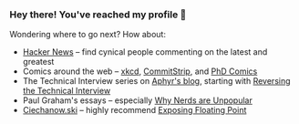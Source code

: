 ### Hey there! You've reached my profile 🎉

Wondering where to go next? How about:
 - [Hacker News](https://news.ycombinator.com) – find cynical people commenting on the latest and greatest
 - Comics around the web – [xkcd](https://xkcd.com), [CommitStrip](https://www.commitstrip.com), and [PhD Comics](https://phdcomics.com/)
 - The Technical Interview series on [Aphyr's blog](https://aphyr.com/posts), starting with [Reversing the Technical Interview](https://aphyr.com/posts/340-reversing-the-technical-interview)
 - Paul Graham's essays – especially [Why Nerds are Unpopular](http://www.paulgraham.com/nerds.html)
 - [Ciechanow.ski](https://ciechanow.ski) – highly recommend [Exposing Floating Point](https://ciechanow.ski/exposing-floating-point/)
<!--
**radiantly/radiantly** is a ✨ _special_ ✨ repository because its `README.md` (this file) appears on your GitHub profile.

Here are some ideas to get you started:

- 🔭 I’m currently working on ...
- 🌱 I’m currently learning ...
- 👯 I’m looking to collaborate on ...
- 🤔 I’m looking for help with ...
- 💬 Ask me about ...
- 📫 How to reach me: ...
- 😄 Pronouns: ...
- ⚡ Fun fact: ...
-->
